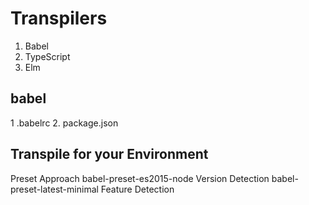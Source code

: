 # Transpilers

1. Babel
2. TypeScript
3. Elm

## babel
1 .babelrc
2. package.json

## Transpile for your Environment

Preset						Approach
babel-preset-es2015-node	Version Detection
babel-preset-latest-minimal Feature Detection 